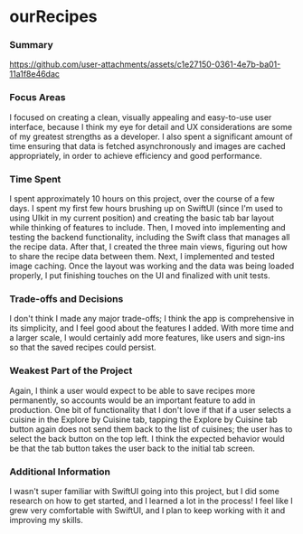 # ourRecipes

### Summary


https://github.com/user-attachments/assets/c1e27150-0361-4e7b-ba01-11a1f8e46dac


### Focus Areas
I focused on creating a clean, visually appealing and easy-to-use user interface, because I think my eye for detail and UX considerations are some of my greatest strengths as a developer. I also spent a significant amount of time ensuring that data is fetched asynchronously and images are cached appropriately, in order to achieve efficiency and good performance. 

### Time Spent
I spent approximately 10 hours on this project, over the course of a few days. I spent my first few hours brushing up on SwiftUI (since I'm used to using UIkit in my current position) and creating the basic tab bar layout while thinking of features to include. Then, I moved into implementing and testing the backend functionality, including the Swift class that manages all the recipe data. After that, I created the three main views, figuring out how to share the recipe data between them. Next, I implemented and tested image caching. Once the layout was working and the data was being loaded properly, I put finishing touches on the UI and finalized with unit tests. 

### Trade-offs and Decisions
I don't think I made any major trade-offs; I think the app is comprehensive in its simplicity, and I feel good about the features I added. With more time and a larger scale, I would certainly add more features, like users and sign-ins so that the saved recipes could persist. 

### Weakest Part of the Project
Again, I think a user would expect to be able to save recipes more permanently, so accounts would be an important feature to add in production. One bit of functionality that I don't love if that if a user selects a cuisine in the Explore by Cuisine tab, tapping the Explore by Cuisine tab button again does not send them back to the list of cuisines; the user has to select the back button on the top left. I think the expected behavior would be that the tab button takes the user back to the initial tab screen. 

### Additional Information
I wasn't super familiar with SwiftUI going into this project, but I did some research on how to get started, and I learned a lot in the process! I feel like I grew very comfortable with SwiftUI, and I plan to keep working with it and improving my skills.
